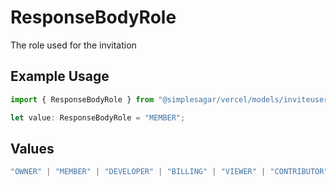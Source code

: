 # ResponseBodyRole

The role used for the invitation

## Example Usage

```typescript
import { ResponseBodyRole } from "@simplesagar/vercel/models/inviteusertoteamop.js";

let value: ResponseBodyRole = "MEMBER";
```

## Values

```typescript
"OWNER" | "MEMBER" | "DEVELOPER" | "BILLING" | "VIEWER" | "CONTRIBUTOR"
```
